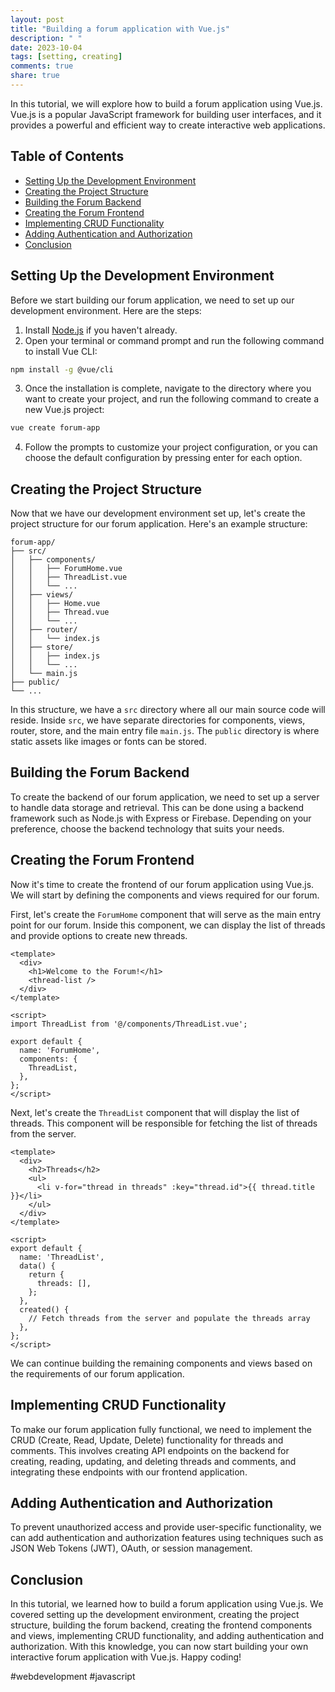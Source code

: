 ```yaml
---
layout: post
title: "Building a forum application with Vue.js"
description: " "
date: 2023-10-04
tags: [setting, creating]
comments: true
share: true
---
```


In this tutorial, we will explore how to build a forum application using Vue.js. Vue.js is a popular JavaScript framework for building user interfaces, and it provides a powerful and efficient way to create interactive web applications.

## Table of Contents
- [Setting Up the Development Environment](#setting-up-the-development-environment)
- [Creating the Project Structure](#creating-the-project-structure)
- [Building the Forum Backend](#building-the-forum-backend)
- [Creating the Forum Frontend](#creating-the-forum-frontend)
- [Implementing CRUD Functionality](#implementing-crud-functionality)
- [Adding Authentication and Authorization](#adding-authentication-and-authorization)
- [Conclusion](#conclusion)

## Setting Up the Development Environment

Before we start building our forum application, we need to set up our development environment. Here are the steps:

1. Install [Node.js](https://nodejs.org/) if you haven't already.
2. Open your terminal or command prompt and run the following command to install Vue CLI:

```bash
npm install -g @vue/cli
```

3. Once the installation is complete, navigate to the directory where you want to create your project, and run the following command to create a new Vue.js project:

```bash
vue create forum-app
```

4. Follow the prompts to customize your project configuration, or you can choose the default configuration by pressing enter for each option.

## Creating the Project Structure

Now that we have our development environment set up, let's create the project structure for our forum application. Here's an example structure:

```plaintext
forum-app/
├── src/
│   ├── components/
│   │   ├── ForumHome.vue
│   │   ├── ThreadList.vue
│   │   └── ...
│   ├── views/
│   │   ├── Home.vue
│   │   ├── Thread.vue
│   │   └── ...
│   ├── router/
│   │   └── index.js
│   ├── store/
│   │   ├── index.js
│   │   └── ...
│   └── main.js
├── public/
└── ...
```

In this structure, we have a `src` directory where all our main source code will reside. Inside `src`, we have separate directories for components, views, router, store, and the main entry file `main.js`. The `public` directory is where static assets like images or fonts can be stored.

## Building the Forum Backend

To create the backend of our forum application, we need to set up a server to handle data storage and retrieval. This can be done using a backend framework such as Node.js with Express or Firebase. Depending on your preference, choose the backend technology that suits your needs.

## Creating the Forum Frontend

Now it's time to create the frontend of our forum application using Vue.js. We will start by defining the components and views required for our forum.

First, let's create the `ForumHome` component that will serve as the main entry point for our forum. Inside this component, we can display the list of threads and provide options to create new threads.

```vue
<template>
  <div>
    <h1>Welcome to the Forum!</h1>
    <thread-list />
  </div>
</template>

<script>
import ThreadList from '@/components/ThreadList.vue';

export default {
  name: 'ForumHome',
  components: {
    ThreadList,
  },
};
</script>
```

Next, let's create the `ThreadList` component that will display the list of threads. This component will be responsible for fetching the list of threads from the server.

```vue
<template>
  <div>
    <h2>Threads</h2>
    <ul>
      <li v-for="thread in threads" :key="thread.id">{{ thread.title }}</li>
    </ul>
  </div>
</template>

<script>
export default {
  name: 'ThreadList',
  data() {
    return {
      threads: [],
    };
  },
  created() {
    // Fetch threads from the server and populate the threads array
  },
};
</script>
```

We can continue building the remaining components and views based on the requirements of our forum application.

## Implementing CRUD Functionality

To make our forum application fully functional, we need to implement the CRUD (Create, Read, Update, Delete) functionality for threads and comments. This involves creating API endpoints on the backend for creating, reading, updating, and deleting threads and comments, and integrating these endpoints with our frontend application.

## Adding Authentication and Authorization

To prevent unauthorized access and provide user-specific functionality, we can add authentication and authorization features using techniques such as JSON Web Tokens (JWT), OAuth, or session management.

## Conclusion

In this tutorial, we learned how to build a forum application using Vue.js. We covered setting up the development environment, creating the project structure, building the forum backend, creating the frontend components and views, implementing CRUD functionality, and adding authentication and authorization. With this knowledge, you can now start building your own interactive forum application with Vue.js. Happy coding!

#webdevelopment #javascript